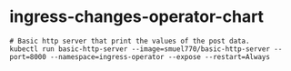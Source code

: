 # ingress-changes-operator-chart

```
# Basic http server that print the values of the post data.
kubectl run basic-http-server --image=smuel770/basic-http-server --port=8000 --namespace=ingress-operator --expose --restart=Always
```
